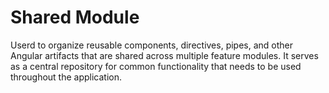 # Shared Module

 Userd to organize reusable components, directives, pipes, and other Angular artifacts that are shared across multiple feature modules. It serves as a central repository for common functionality that needs to be used throughout the application.
